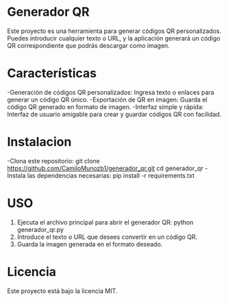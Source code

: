 # Generador QR
Este proyecto es una herramienta para generar códigos QR personalizados. Puedes introducir cualquier texto o URL, y la aplicación generará un código QR correspondiente que podrás descargar como imagen.

# Características
-Generación de códigos QR personalizados: Ingresa texto o enlaces para generar un código QR único.
-Exportación de QR en imagen: Guarda el código QR generado en formato de imagen.
-Interfaz simple y rápida: Interfaz de usuario amigable para crear y guardar códigos QR con facilidad.

# Instalacion
-Clona este repositorio:
  git clone https://github.com/CamiloMunozb1/generador_qr.git
  cd generador_qr
-Instala las dependencias necesarias:
  pip install -r requirements.txt

# USO
1. Ejecuta el archivo principal para abrir el generador QR:
    python generador_qr.py
2. Introduce el texto o URL que desees convertir en un código QR.
3. Guarda la imagen generada en el formato deseado.

# Licencia
Este proyecto está bajo la licencia MIT.
